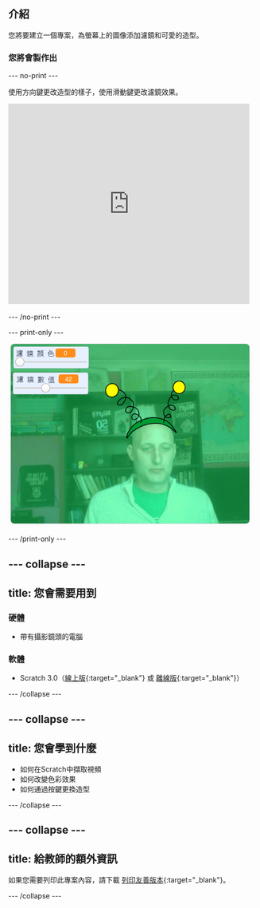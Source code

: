 ## 介紹

您將要建立一個專案，為螢幕上的圖像添加濾鏡和可愛的造型。

### 您將會製作出

--- no-print ---

使用方向鍵更改造型的樣子，使用滑動鍵更改濾鏡效果。 
<iframe src="https://scratch.mit.edu/projects/442620026/embed" allowtransparency="true" width="485" height="402" frameborder="0" scrolling="no" allowfullscreen mark="crwd-mark"></iframe>

--- /no-print ---

--- print-only ---

![完成的專案](images/final.png)

--- /print-only ---

--- collapse ---
---
title: 您會需要用到
---

### 硬體

+ 帶有攝影鏡頭的電腦

### 軟體

+ Scratch 3.0（[線上版](http://rpf.io/scratchon){:target="_blank"} 或 [離線版](http://rpf.io/scratchoff){:target="_blank"}）

--- /collapse ---

--- collapse ---
---
title: 您會學到什麼
---

- 如何在Scratch中擷取視頻
- 如何改變色彩效果
- 如何通過按鍵更換造型

--- /collapse ---

--- collapse ---
---
title: 給教師的額外資訊
---

如果您需要列印此專案內容，請下載 [列印友善版本](https://projects.raspberrypi.org/zh-TW/projects/scratchchat-filters/print){:target="_blank"}。

--- /collapse ---
